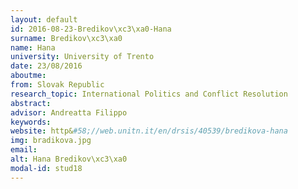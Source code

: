 ```yaml
---
layout: default 
id: 2016-08-23-Bredikov\xc3\xa0-Hana
surname: Bredikov\xc3\xa0
name: Hana
university: University of Trento
date: 23/08/2016
aboutme: 
from: Slovak Republic
research_topic: International Politics and Conflict Resolution
abstract: 
advisor: Andreatta Filippo
keywords: 
website: http&#58;//web.unitn.it/en/drsis/40539/bredikova-hana
img: bradikova.jpg
email: 
alt: Hana Bredikov\xc3\xa0
modal-id: stud18
---
```

